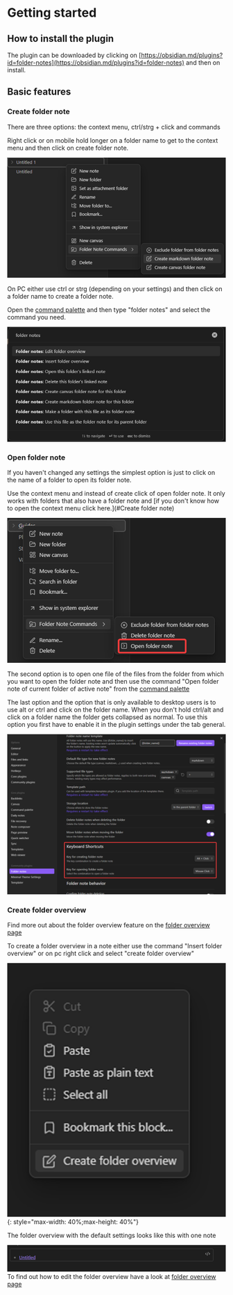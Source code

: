 # Getting started

## How to install the plugin
The plugin can be downloaded by clicking on [https://obsidian.md/plugins?id=folder-notes](https://obsidian.md/plugins?id=folder-notes) and then on install.
## Basic features 

### Create folder note

There are three options: the context menu, ctrl/strg + click and commands

Right click or on mobile hold longer on a folder name to get to the context menu and then click on create folder note.

![Context menu](./assets/TOtiFIYzUI8rwxjCLhyN.png)

On PC either use ctrl or strg (depending on your settings) and then click on a folder name to create a folder note.

Open the [command palette](https://help.obsidian.md/Plugins/Command+palette) and then type "folder notes" and select the command you need.

![Command palette](./assets/screenshots/Obsidian_3VEQ3kOT4S.png)

### Open folder note

If you haven't changed any settings the simplest option is just to click on the name of a folder to open its folder note.

Use the context menu and instead of create click of open folder note. It only works with folders that also have a folder note and [if you don't know how to open the context menu click here.](#Create folder note)

![Context menu](./assets/XjlSBfx6ouPrRpb2JmcL.png)

The second option is to open one file of the files from the folder from which you want to open the folder note and then use the command "Open folder note of current folder of active note" from the [command palette](https://help.obsidian.md/Plugins/Command+palette)

The last option and the option that is only available to desktop users is to use alt or ctrl and click on the folder name. When you don't hold ctrl/alt and click on a folder name the folder gets collapsed as normal. To use this option you first have to enable it in the plugin settings under the tab general.

![Settings page](./assets/screenshots/Obsidian_7B8zdp5xDh.png)

### Create folder overview
Find more out about the folder overview feature on the [folder overview page](./Folder%20overview.md)

To create a folder overview in a note either use the command "Insert folder overview" or on pc right click and select "create folder overview"

![Context menu](./assets/VyBTGhA5eJAVVFusZXIz.png){: style="max-width: 40%;max-height: 40%"}

The folder overview with the default settings looks like this with one note

![Folder overview](./assets/u6ccTTzVbwzBivySFacZ.png)
To find out how to edit the folder overview have a look at [folder overview page](./Folder%20overview.md)

